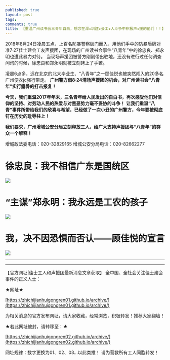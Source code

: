 ```yaml
---
published: true
layout: post
tags:
comments: true
title: 【重温广州读书会三青年自白，想念在深★圳建★会工★人斗争中积极声★援的他们！！】
---
```


2018年8月24日凌晨五点，上百名防暴警察破门而入，用他们手中的防暴盾牌对准7·27佳士建会工友声援团，在现场的广州读书会事件“八青年”中的徐忠良、郑永明也遭此暴力对待。
当现场声援团被警方刚刚带出驻地，还没有进行过任何调查问询的时候，徐忠良和郑永明就被立刻铐上了手镣。

凌晨6点多，远在北京的北大毕业生、“八青年”之一顾佳悦也被突然闯入的20多名广州便衣jc强行带走。
**广州警方借8·24清场声援团的机会，对广州读书会“八青年”实行露骨的打击报复！**

**今天，我们重温2017年年末，三名青年给人民发出的自白书，再次感受他们对信仰的坚持、对劳动人民的热爱与对黑恶势力毫不妥协的斗争！**
**让我们重温“八青”事件所带给我们的欣喜与希望，已经做了一次小丑的广州警方，今年要被彻底钉在历史的耻辱柱上！**

**我们要求，广州增城公安分局立刻释放三人，给广大支持声援团与“八青年”的群众一个解释！**

增城政法委电话：020-32829165
增城公安分局电话：020-82662277

# 徐忠良：我不相信广东是国统区

![](https://ae01.alicdn.com/kf/HTB1FKQruH3nBKNjSZFM761USFXae.png)

# “主谋”郑永明：我永远是工农的孩子

![](https://ww3.sinaimg.cn/large/005YhI8igy1fuu0qnwx8ej30k0amkb29)

# 我，决不因恐惧而否认——顾佳悦的宣言

![](https://s1.ax1x.com/2018/09/01/Pvvo9K.png)

---

---

【官方网址|佳士工人和声援团最新消息文章获取】
全中国、全社会关注佳士建会事件的正义人士：

★网址★

[https://zhichijianhuigongren01.github.io/archive/](https://zhichijianhuigongren01.github.io/archive/)

为相关消息的官方发布网址，请大家收藏，经常浏览，积极转发！推荐大家翻墙！

★若此网址被封，请转移至：★

[https://zhichijianhuigongren02.github.io/archive/](https://zhichijianhuigongren02.github.io/archive/)

网址规律：数字更换为01、02、03...以此类推！
请为营救所有工人同胞转发！

